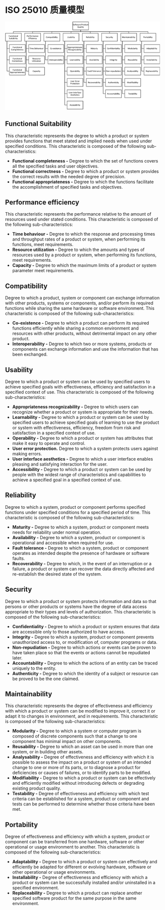 # ISO 25010 质量模型



![Quality Characteristics in ISO25010](../../../../.gitbook/assets/image%20%2856%29.png)

## Functional Suitability

This characteristic represents the degree to which a product or system provides functions that meet stated and implied needs when used under specified conditions. This characteristic is composed of the following sub-characteristics:

* **Functional completeness -** Degree to which the set of functions covers all the specified tasks and user objectives.
* **Functional correctness -** Degree to which a product or system provides the correct results with the needed degree of precision.
* **Functional appropriateness -** Degree to which the functions facilitate the accomplishment of specified tasks and objectives.

## Performance efficiency

This characteristic represents the performance relative to the amount of resources used under stated conditions. This characteristic is composed of the following sub-characteristics:

* **Time behaviour -** Degree to which the response and processing times and throughput rates of a product or system, when performing its functions, meet requirements.
* **Resource utilization -** Degree to which the amounts and types of resources used by a product or system, when performing its functions, meet requirements.
* **Capacity -** Degree to which the maximum limits of a product or system parameter meet requirements.

## Compatibility

Degree to which a product, system or component can exchange information with other products, systems or components, and/or perform its required functions while sharing the same hardware or software environment. This characteristic is composed of the following sub-characteristics:

* **Co-existence -** Degree to which a product can perform its required functions efficiently while sharing a common environment and resources with other products, without detrimental impact on any other product.
* **Interoperability -** Degree to which two or more systems, products or components can exchange information and use the information that has been exchanged.

## Usability

Degree to which a product or system can be used by specified users to achieve specified goals with effectiveness, efficiency and satisfaction in a specified context of use. This characteristic is composed of the following sub-characteristics:

* **Appropriateness recognizability -** Degree to which users can recognize whether a product or system is appropriate for their needs.
* **Learnability -** Degree to which a product or system can be used by specified users to achieve specified goals of learning to use the product or system with effectiveness, efficiency, freedom from risk and satisfaction in a specified context of use.
* **Operability -** Degree to which a product or system has attributes that make it easy to operate and control.
* **User error protection.** Degree to which a system protects users against making errors.
* **User interface aesthetics -** Degree to which a user interface enables pleasing and satisfying interaction for the user.
* **Accessibility -** Degree to which a product or system can be used by people with the widest range of characteristics and capabilities to achieve a specified goal in a specified context of use.

## Reliability

Degree to which a system, product or component performs specified functions under specified conditions for a specified period of time. This characteristic is composed of the following sub-characteristics:

* **Maturity -** Degree to which a system, product or component meets needs for reliability under normal operation.
* **Availability -** Degree to which a system, product or component is operational and accessible when required for use.
* **Fault tolerance -** Degree to which a system, product or component operates as intended despite the presence of hardware or software faults.
* **Recoverability -** Degree to which, in the event of an interruption or a failure, a product or system can recover the data directly affected and re-establish the desired state of the system.

## Security

Degree to which a product or system protects information and data so that persons or other products or systems have the degree of data access appropriate to their types and levels of authorization. This characteristic is composed of the following sub-characteristics:

* **Confidentiality -** Degree to which a product or system ensures that data are accessible only to those authorized to have access.
* **Integrity -** Degree to which a system, product or component prevents unauthorized access to, or modification of, computer programs or data.
* **Non-repudiation -** Degree to which actions or events can be proven to have taken place so that the events or actions cannot be repudiated later.
* **Accountability -** Degree to which the actions of an entity can be traced uniquely to the entity.
* **Authenticity -** Degree to which the identity of a subject or resource can be proved to be the one claimed.

## Maintainability

This characteristic represents the degree of effectiveness and efficiency with which a product or system can be modified to improve it, correct it or adapt it to changes in environment, and in requirements. This characteristic is composed of the following sub-characteristics:

* **Modularity -** Degree to which a system or computer program is composed of discrete components such that a change to one component has minimal impact on other components.
* **Reusability -** Degree to which an asset can be used in more than one system, or in building other assets.
* **Analysability -** Degree of effectiveness and efficiency with which it is possible to assess the impact on a product or system of an intended change to one or more of its parts, or to diagnose a product for deficiencies or causes of failures, or to identify parts to be modified.
* **Modifiability -** Degree to which a product or system can be effectively and efficiently modified without introducing defects or degrading existing product quality.
* **Testability -** Degree of effectiveness and efficiency with which test criteria can be established for a system, product or component and tests can be performed to determine whether those criteria have been met.

## Portability

Degree of effectiveness and efficiency with which a system, product or component can be transferred from one hardware, software or other operational or usage environment to another. This characteristic is composed of the following sub-characteristics:

* **Adaptability -** Degree to which a product or system can effectively and efficiently be adapted for different or evolving hardware, software or other operational or usage environments.
* **Installability -** Degree of effectiveness and efficiency with which a product or system can be successfully installed and/or uninstalled in a specified environment.
* **Replaceability -** Degree to which a product can replace another specified software product for the same purpose in the same environment.

